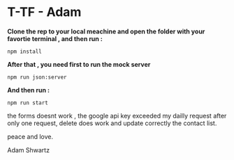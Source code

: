 # T-TF - Adam 

**Clone the rep to your local meachine and open the folder with your favortie terminal , and then run :**
```
npm install 

```

**After that , you need first to run the mock server**
```
npm run json:server

```

**And then run :**

```
npm run start

```

the forms doesnt work , the google api key exceeded my dailly request after only one request, delete does work and update correctly the contact list.

peace and love.

Adam Shwartz

